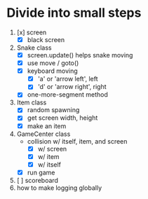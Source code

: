 # Divide into small steps
1. [x] screen
   - [x] black screen
2. Snake class
   - [x] screen.update() helps snake moving     
   - [x] use move / goto()     
   - [x] keyboard moving
     - [x] 'a' or 'arrow left', left
     - [x] 'd' or 'arrow right', right
   - [x] one-more-segment method
3. Item class 
   - [x] random spawning 
   - [x] get screen width, height
   - [x] make an item   
4. GameCenter class
   - collision w/ itself, item, and screen
     - [x] w/ screen
     - [x] w/ item
     - [x] w/ itself
   - [x] run game   
5. [ ] scoreboard
6. how to make logging globally